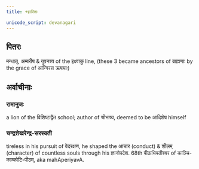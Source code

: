 ```yaml
---
title: +हारिताः

unicode_script: devanagari
---
```


## पितरः
मन्धातृ, अम्बरीष & युवनश्व of the इक्ष्वाकु line, (these 3 became ancestors of ब्राह्मणाः by the grace of आन्गिरस ऋषयाः)

## अर्वाचीनाः
### रामानुजः
a lion of the विशिष्टाद्वैत school; author of श्रीभाष्य, deemed to be आदिशेष himself

### चन्द्रशेखरेन्द्र-सरस्वती
tireless in his pursuit of वेदरक्षण, he shaped the आचार (conduct) & शीलम् (character) of countless souls through his ज्ञानोपदेश. 68th पीठाधिपतीश्वर of काञ्चि-काम्कोटि-पीठम्, aka mahAperiyavA.